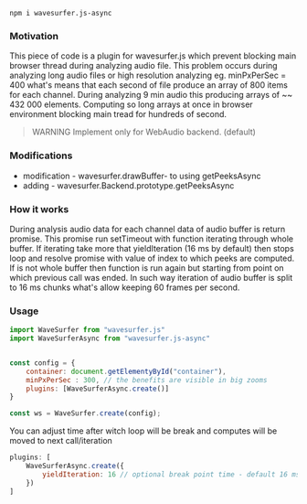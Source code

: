 ```
npm i wavesurfer.js-async
```

### Motivation
This piece of code is a plugin for wavesurfer.js which prevent 
blocking main browser thread during analyzing audio file. 
This problem occurs during analyzing long audio files or 
high resolution analyzing eg. minPxPerSec = 400 what's 
means that each second of file produce an array of 800 
items for each channel. During analyzing 9 min audio 
this producing arrays of ~~ 432 000 elements. Computing so 
long arrays at once in browser environment blocking 
main tread for hundreds of second.

>WARNING Implement only for WebAudio backend. (default)

### Modifications
- modification - wavesurfer.drawBuffer- to using getPeeksAsync
- adding - wavesurfer.Backend.prototype.getPeeksAsync

### How it works
During analysis audio data for each channel data
of audio buffer is return promise. This promise
run setTimeout with function iterating through
whole buffer. If iterating take more that yieldIteration
(16 ms by default) then stops loop and resolve promise with value
of index to which peeks are computed. If is not
whole buffer then function is run again but starting
from point on which previous call was ended. In such
way iteration of audio buffer is split to 16 ms chunks what's
allow keeping 60 frames per second.

### Usage

```javascript
import WaveSurfer from "wavesurfer.js"
import WaveSurferAsync from "wavesurfer.js-async"


const config = {
    container: document.getElementyById("container"),
    minPxPerSec : 300, // the benefits are visible in big zooms 
    plugins: [WaveSurferAsync.create()]
}

const ws = WaveSurfer.create(config);
```

You can adjust time after witch loop will be break
and computes will be moved to next call/iteration
```javascript
plugins: [
    WaveSurferAsync.create({
        yieldIteration: 16 // optional break point time - default 16 ms
    })
]
```